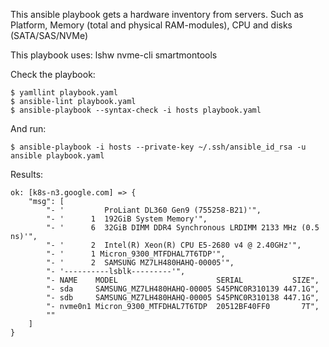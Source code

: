 This ansible playbook gets a hardware inventory from servers. Such as Platform, Memory (total and physical RAM-modules), CPU and disks (SATA/SAS/NVMe)

This playbook uses:
lshw 
nvme-cli
smartmontools


Check the playbook:
```
$ yamllint playbook.yaml 
$ ansible-lint playbook.yaml 
$ ansible-playbook --syntax-check -i hosts playbook.yaml  
```
And run:
```
$ ansible-playbook -i hosts --private-key ~/.ssh/ansible_id_rsa -u ansible playbook.yaml
```

Results:
```
ok: [k8s-n3.google.com] => {
    "msg": [
        "- '         ProLiant DL360 Gen9 (755258-B21)'",
        "- '      1  192GiB System Memory'",
        "- '      6  32GiB DIMM DDR4 Synchronous LRDIMM 2133 MHz (0.5 ns)'",
        "- '      2  Intel(R) Xeon(R) CPU E5-2680 v4 @ 2.40GHz'",
        "- '      1 Micron_9300_MTFDHAL7T6TDP'",
        "- '      2  SAMSUNG MZ7LH480HAHQ-00005'",
        "- '----------lsblk---------'",
        "- NAME    MODEL                      SERIAL           SIZE",
        "- sda     SAMSUNG_MZ7LH480HAHQ-00005 S45PNC0R310139 447.1G",
        "- sdb     SAMSUNG_MZ7LH480HAHQ-00005 S45PNC0R310138 447.1G",
        "- nvme0n1 Micron_9300_MTFDHAL7T6TDP  20512BF40FF0       7T",
        ""
    ]
}
```
